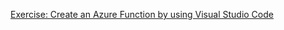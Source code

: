 [Exercise: Create an Azure Function by using Visual Studio Code](https://learn.microsoft.com/en-us/training/modules/develop-azure-functions/5-create-function-visual-studio-code)
